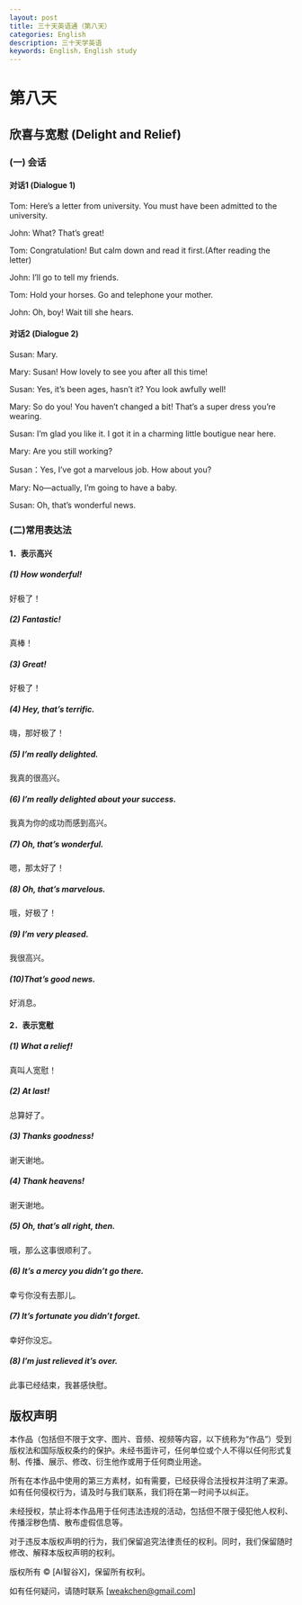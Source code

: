 ```yaml
---
layout: post
title: 三十天英语通（第八天）
categories: English
description: 三十天学英语
keywords: English，English study
---
```


# 第八天

## 欣喜与宽慰 (Delight and Relief)

### (一) 会话

#### 对话1 (Dialogue 1)

Tom: Here’s a letter from university. You must have been admitted to the university.

John: What? That’s great!

Tom: Congratulation! But calm down and read it first.(After reading the letter)

John: I’ll go to tell my friends.

Tom: Hold your horses. Go and telephone your mother.

John: Oh, boy! Wait till she hears.

#### 对话2 (Dialogue 2)

Susan: Mary.

Mary: Susan! How lovely to see you after all this time!

Susan: Yes, it’s been ages, hasn’t it? You look awfully well!

Mary: So do you! You haven’t changed a bit! That’s a super dress you’re wearing.

Susan: I’m glad you like it. I got it in a charming little boutigue near here.

Mary: Are you still working?

Susan：Yes, I’ve got a marvelous job. How about you?

Mary: No―actually, I’m going to have a baby.

Susan: Oh, that’s wonderful news.

### (二)常用表达法

#### 1．表示高兴

##### (1) How wonderful!

好极了！

##### (2) Fantastic!

真棒！

##### (3) Great!

好极了！

##### (4) Hey, that’s terrific.

嗨，那好极了！

##### (5) I’m really delighted.

我真的很高兴。

##### (6) I’m really delighted about your success.

我真为你的成功而感到高兴。

##### (7) Oh, that’s wonderful.

嗯，那太好了！

##### (8) Oh, that’s marvelous.

哦，好极了！

##### (9) I’m very pleased.

我很高兴。

##### (10)That’s good news.

好消息。

#### 2．表示宽慰

##### (1) What a relief!

真叫人宽慰！

##### (2) At last!

总算好了。

##### (3) Thanks goodness!

谢天谢地。

##### (4) Thank heavens!

谢天谢地。 

##### (5) Oh, that’s all right, then.

哦，那么这事很顺利了。

##### (6) It’s a mercy you didn’t go there.

幸亏你没有去那儿。 

##### (7) It’s fortunate you didn’t forget.

幸好你没忘。

##### (8) I’m just relieved it’s over.

此事已经结束，我甚感快慰。 

## 版权声明

本作品（包括但不限于文字、图片、音频、视频等内容，以下统称为“作品”）受到版权法和国际版权条约的保护。未经书面许可，任何单位或个人不得以任何形式复制、传播、展示、修改、衍生他作或用于任何商业用途。

所有在本作品中使用的第三方素材，如有需要，已经获得合法授权并注明了来源。如有任何侵权行为，请及时与我们联系，我们将在第一时间予以纠正。

未经授权，禁止将本作品用于任何违法违规的活动，包括但不限于侵犯他人权利、传播淫秽色情、散布虚假信息等。

对于违反本版权声明的行为，我们保留追究法律责任的权利。同时，我们保留随时修改、解释本版权声明的权利。

版权所有 © [AI智谷X]，保留所有权利。

如有任何疑问，请随时联系 [weakchen@gmail.com]
